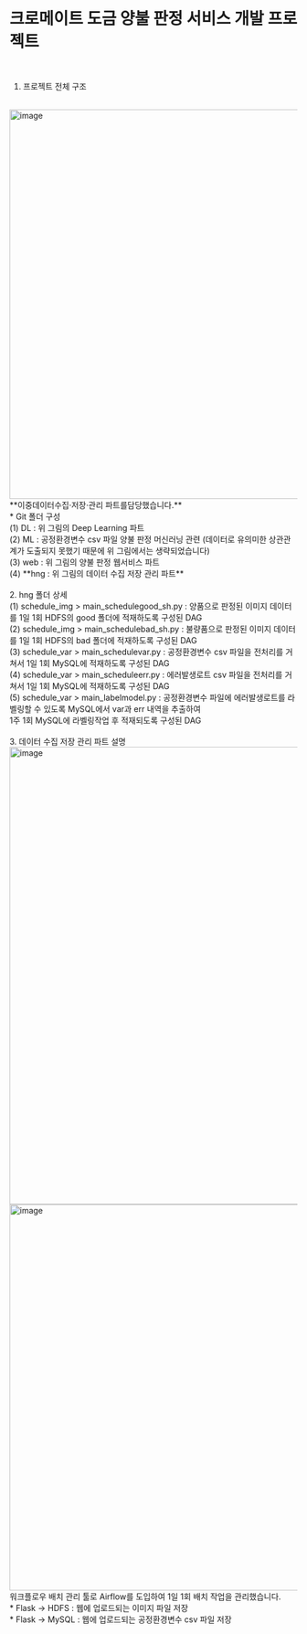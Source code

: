 # 크로메이트 도금 양불 판정 서비스 개발 프로젝트
<br>

1. 프로젝트 전체 구조
<br>
<img width="682" alt="image" src="https://user-images.githubusercontent.com/108378151/218929701-16ac2769-8b41-45f3-8c99-67842c52c2cb.png">
<br>
**이중데이터수집·저장·관리 파트를담당했습니다.**
<br>
* Git 폴더 구성
<br>
(1) DL : 위 그림의 Deep Learning 파트
<br>
(2) ML : 공정환경변수 csv 파일 양불 판정 머신러닝 관련 (데이터로 유의미한 상관관계가 도출되지 못했기 때문에 위 그림에서는 생략되었습니다)
<br>
(3) web : 위 그림의 양불 판정 웹서비스 파트
<br>
(4) **hng : 위 그림의 데이터 수집 저장 관리 파트**
<br>
<br>
2. hng 폴더 상세
<br>
(1) schedule_img > main_schedulegood_sh.py : 양품으로 판정된 이미지 데이터를 1일 1회 HDFS의 good 폴더에 적재하도록 구성된 DAG
<br>
(2) schedule_img > main_schedulebad_sh.py : 불량품으로 판정된 이미지 데이터를 1일 1회 HDFS의 bad 폴더에 적재하도록 구성된 DAG
<br>
(3) schedule_var > main_schedulevar.py : 공정환경변수 csv 파일을 전처리를 거쳐서 1일 1회 MySQL에 적재하도록 구성된 DAG
<br>
(4) schedule_var > main_scheduleerr.py : 에러발생로트 csv 파일을 전처리를 거쳐서 1일 1회 MySQL에 적재하도록 구성된 DAG
<br>
(5) schedule_var > main_labelmodel.py : 공정환경변수 파일에 에러발생로트를 라벨링할 수 있도록 MySQL에서 var과 err 내역을 추출하여
<br>
1주 1회 MySQL에 라벨링작업 후 적재되도록 구성된 DAG
<br>
<br>
3. 데이터 수집 저장 관리 파트 설명
<img width="801" alt="image" src="https://user-images.githubusercontent.com/108378151/218930620-190b6297-0686-4d1e-a7d1-ec49f5a0b169.png">
<img width="676" alt="image" src="https://user-images.githubusercontent.com/108378151/218931493-3aae7dfe-a2e8-458e-8a97-28e6adec7815.png">
<br>
워크플로우 배치 관리 툴로 Airflow를 도입하여 1일 1회 배치 작업을 관리했습니다.
<br>
* Flask -> HDFS  : 웹에 업로드되는 이미지 파일 저장
<br>
* Flask -> MySQL : 웹에 업로드되는 공정환경변수 csv 파일 저장
